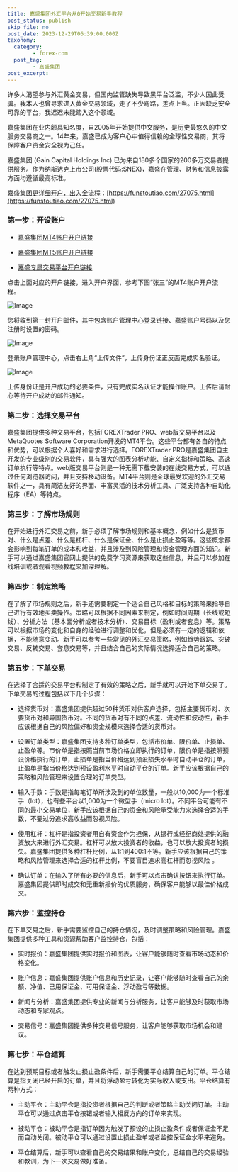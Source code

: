 ```yaml
---
title: 嘉盛集团外汇平台从0开始交易新手教程
post_status: publish
skip_file: no
post_date: 2023-12-29T06:39:00.000Z
taxonomy:
  category:
        - forex-com
  post_tag:
        - 嘉盛集团
post_excerpt: 
---
```

许多人渴望参与外汇黄金交易，但国内监管缺失导致黑平台泛滥，不少人因此受骗。我本人也曾寻求进入黄金交易领域，走了不少弯路，差点上当。正因缺乏安全可靠的平台，我迟迟未能踏入这个领域。

嘉盛集团在业内颇具知名度，自2005年开始提供中文服务，是历史最悠久的中文服务交易商之一。14年来，嘉盛已成为客户心中值得信赖的全球性交易商，其将保障客户资金安全视为己任。

嘉盛集团 (Gain Capital Holdings Inc) 已为来自180多个国家的200多万交易者提供服务。作为纳斯达克上市公司(股票代码:SNEX)，嘉盛在管理、财务和信息披露方面均遵循最高标准。

[嘉盛集团更详细开户，出入金流程](https://funstoutiao.com/27075.html)：[https://funstoutiao.com/27075.html](https://funstoutiao.com/27075.html)

### 第一步：开设账户

* [嘉盛集团MT4账户开户链接](https://s.ssgg.net/jsmt4)

* [嘉盛集团MT5账户开户链接](https://s.ssgg.net/jsmt5)

* [嘉盛专属交易平台开户链接](https://s.ssgg.net/js)

点击上面对应的开户链接，进入开户界面，参考下图“张三”的MT4账户开户流程。

![Image](https://prod-files-secure.s3.us-west-2.amazonaws.com/39ed1227-6d7d-4570-be36-9ccd4a2c4241/7a167aea-686b-400d-af59-4e18eb607a40/640.png?X-Amz-Algorithm=AWS4-HMAC-SHA256&X-Amz-Content-Sha256=UNSIGNED-PAYLOAD&X-Amz-Credential=ASIAZI2LB466RRDJCRW4%2F20250327%2Fus-west-2%2Fs3%2Faws4_request&X-Amz-Date=20250327T041308Z&X-Amz-Expires=3600&X-Amz-Security-Token=IQoJb3JpZ2luX2VjENT%2F%2F%2F%2F%2F%2F%2F%2F%2F%2FwEaCXVzLXdlc3QtMiJHMEUCIBj%2FEYMXm2gvonAdXK0YXwJgXcTesXi77QZYpd2YbJrIAiEA%2B0L1%2BRqL6rvnQ6lPaAXx8gM9zXzGVR8RrFKiDSQJhpsq%2FwMIPBAAGgw2Mzc0MjMxODM4MDUiDLfe6x%2BKk0OLwcqifCrcA%2FTyIpraetSgIKJcHTfFT%2FDnWOcjUQNJ1X0g9jAdwox1z%2F8NgChsClzpz1aCHPqo7LFL6wn1Y6rjore5zChBuntzcVh4FqBcgUTnZgXlBgBiAMOjJziM%2FPP7Dz1rIBmlBT9ruo4IOLHVqk3Jap6liSw%2Fpx%2B0QPFPGOH%2FIR2iS7YIvy82O51SPHlk1IlhSEY3m167J9so0hQCbyEQKtxvbqBbrXaRBzc8JVrqsGtTegeFFEy3747mTQLrSKypjpXXD1alPZs8uBma%2BijP4A7BSdF%2BxUHHkqSMa2IsZE1GLnjagSZCfDN6oxMyOVDsS%2F3XUmycDuqzCm7cXgKqo%2BKhGs%2BdvM%2BV5zKdiZeUCvKeoVd1Ag1iAr%2BlzdcITc5Rh8fI1RFTlTN2JM%2BbCUoTu6VhwK5Ipw210tJzfaLgzYUD2%2F20C2%2B1pjQ7t05xOdhd95mvoQFHsk30DhY4ATR459ncIxQKWGi6uUKxkocQGHffddkXJpgDBB1q0667fF8m4zOV0QOW1QcwC%2Bqw9UF4iJfLQrDyYd9ilvROJE%2Bq%2FHZJTa0bNUslPs2rummS7UD9Y8Im7pUpe2gubif5NmJhgFAaR2oO6i0OPY2GtcS6VVJUSmyo5zXIZL215SH3iI2RMOSHk78GOqUBnmn0sq4rSAlnTxYdROoZFqb3yOy36hAv4lA3KkpHCzQEVHHS7Lb8G0NZ78Q9dnge%2B6xaCkQSKqlGZVrDlacMr2pNJc7eF9hiGXHlN%2BqcXqIxv%2BOohNqFh76RROlzDE%2FTCb3e0HMcHBb9k81D2RraKqtiRCAXORL7mqykT77xePtHCLf44Z1L8haBzbbibuMm7sZb3kvdh5U7oXZAPT1zBIL2Yion&X-Amz-Signature=83f6fd1740602a41cf0da4461bd6df5802bfac88674c16118237611539022fe0&X-Amz-SignedHeaders=host&x-id=GetObject)

您将收到第一封开户邮件，其中包含账户管理中心登录链接、嘉盛账户号码以及您注册时设置的密码。

![Image](https://prod-files-secure.s3.us-west-2.amazonaws.com/39ed1227-6d7d-4570-be36-9ccd4a2c4241/eaa1c6b3-2877-4284-a0e1-530e222c27fb/image.png?X-Amz-Algorithm=AWS4-HMAC-SHA256&X-Amz-Content-Sha256=UNSIGNED-PAYLOAD&X-Amz-Credential=ASIAZI2LB466RRDJCRW4%2F20250327%2Fus-west-2%2Fs3%2Faws4_request&X-Amz-Date=20250327T041308Z&X-Amz-Expires=3600&X-Amz-Security-Token=IQoJb3JpZ2luX2VjENT%2F%2F%2F%2F%2F%2F%2F%2F%2F%2FwEaCXVzLXdlc3QtMiJHMEUCIBj%2FEYMXm2gvonAdXK0YXwJgXcTesXi77QZYpd2YbJrIAiEA%2B0L1%2BRqL6rvnQ6lPaAXx8gM9zXzGVR8RrFKiDSQJhpsq%2FwMIPBAAGgw2Mzc0MjMxODM4MDUiDLfe6x%2BKk0OLwcqifCrcA%2FTyIpraetSgIKJcHTfFT%2FDnWOcjUQNJ1X0g9jAdwox1z%2F8NgChsClzpz1aCHPqo7LFL6wn1Y6rjore5zChBuntzcVh4FqBcgUTnZgXlBgBiAMOjJziM%2FPP7Dz1rIBmlBT9ruo4IOLHVqk3Jap6liSw%2Fpx%2B0QPFPGOH%2FIR2iS7YIvy82O51SPHlk1IlhSEY3m167J9so0hQCbyEQKtxvbqBbrXaRBzc8JVrqsGtTegeFFEy3747mTQLrSKypjpXXD1alPZs8uBma%2BijP4A7BSdF%2BxUHHkqSMa2IsZE1GLnjagSZCfDN6oxMyOVDsS%2F3XUmycDuqzCm7cXgKqo%2BKhGs%2BdvM%2BV5zKdiZeUCvKeoVd1Ag1iAr%2BlzdcITc5Rh8fI1RFTlTN2JM%2BbCUoTu6VhwK5Ipw210tJzfaLgzYUD2%2F20C2%2B1pjQ7t05xOdhd95mvoQFHsk30DhY4ATR459ncIxQKWGi6uUKxkocQGHffddkXJpgDBB1q0667fF8m4zOV0QOW1QcwC%2Bqw9UF4iJfLQrDyYd9ilvROJE%2Bq%2FHZJTa0bNUslPs2rummS7UD9Y8Im7pUpe2gubif5NmJhgFAaR2oO6i0OPY2GtcS6VVJUSmyo5zXIZL215SH3iI2RMOSHk78GOqUBnmn0sq4rSAlnTxYdROoZFqb3yOy36hAv4lA3KkpHCzQEVHHS7Lb8G0NZ78Q9dnge%2B6xaCkQSKqlGZVrDlacMr2pNJc7eF9hiGXHlN%2BqcXqIxv%2BOohNqFh76RROlzDE%2FTCb3e0HMcHBb9k81D2RraKqtiRCAXORL7mqykT77xePtHCLf44Z1L8haBzbbibuMm7sZb3kvdh5U7oXZAPT1zBIL2Yion&X-Amz-Signature=67199d3a55a7de8b48991bea23486eb0d6f40db2c2b7a8e882d4d94db1aa9159&X-Amz-SignedHeaders=host&x-id=GetObject)

登录账户管理中心，点击右上角“上传文件”，上传身份证正反面完成实名验证。

![Image](https://prod-files-secure.s3.us-west-2.amazonaws.com/39ed1227-6d7d-4570-be36-9ccd4a2c4241/54090639-09fc-46b4-a135-e0289f707147/image.png?X-Amz-Algorithm=AWS4-HMAC-SHA256&X-Amz-Content-Sha256=UNSIGNED-PAYLOAD&X-Amz-Credential=ASIAZI2LB466RRDJCRW4%2F20250327%2Fus-west-2%2Fs3%2Faws4_request&X-Amz-Date=20250327T041308Z&X-Amz-Expires=3600&X-Amz-Security-Token=IQoJb3JpZ2luX2VjENT%2F%2F%2F%2F%2F%2F%2F%2F%2F%2FwEaCXVzLXdlc3QtMiJHMEUCIBj%2FEYMXm2gvonAdXK0YXwJgXcTesXi77QZYpd2YbJrIAiEA%2B0L1%2BRqL6rvnQ6lPaAXx8gM9zXzGVR8RrFKiDSQJhpsq%2FwMIPBAAGgw2Mzc0MjMxODM4MDUiDLfe6x%2BKk0OLwcqifCrcA%2FTyIpraetSgIKJcHTfFT%2FDnWOcjUQNJ1X0g9jAdwox1z%2F8NgChsClzpz1aCHPqo7LFL6wn1Y6rjore5zChBuntzcVh4FqBcgUTnZgXlBgBiAMOjJziM%2FPP7Dz1rIBmlBT9ruo4IOLHVqk3Jap6liSw%2Fpx%2B0QPFPGOH%2FIR2iS7YIvy82O51SPHlk1IlhSEY3m167J9so0hQCbyEQKtxvbqBbrXaRBzc8JVrqsGtTegeFFEy3747mTQLrSKypjpXXD1alPZs8uBma%2BijP4A7BSdF%2BxUHHkqSMa2IsZE1GLnjagSZCfDN6oxMyOVDsS%2F3XUmycDuqzCm7cXgKqo%2BKhGs%2BdvM%2BV5zKdiZeUCvKeoVd1Ag1iAr%2BlzdcITc5Rh8fI1RFTlTN2JM%2BbCUoTu6VhwK5Ipw210tJzfaLgzYUD2%2F20C2%2B1pjQ7t05xOdhd95mvoQFHsk30DhY4ATR459ncIxQKWGi6uUKxkocQGHffddkXJpgDBB1q0667fF8m4zOV0QOW1QcwC%2Bqw9UF4iJfLQrDyYd9ilvROJE%2Bq%2FHZJTa0bNUslPs2rummS7UD9Y8Im7pUpe2gubif5NmJhgFAaR2oO6i0OPY2GtcS6VVJUSmyo5zXIZL215SH3iI2RMOSHk78GOqUBnmn0sq4rSAlnTxYdROoZFqb3yOy36hAv4lA3KkpHCzQEVHHS7Lb8G0NZ78Q9dnge%2B6xaCkQSKqlGZVrDlacMr2pNJc7eF9hiGXHlN%2BqcXqIxv%2BOohNqFh76RROlzDE%2FTCb3e0HMcHBb9k81D2RraKqtiRCAXORL7mqykT77xePtHCLf44Z1L8haBzbbibuMm7sZb3kvdh5U7oXZAPT1zBIL2Yion&X-Amz-Signature=8e4ea4317763a0847c1b065266b5ee6ae227b076e010df87780d7394f3f2b46d&X-Amz-SignedHeaders=host&x-id=GetObject)

上传身份证是开户成功的必要条件，只有完成实名认证才能操作账户。上传后请耐心等待开户成功的邮件通知。

### 第二步：选择交易平台

嘉盛集团提供多种交易平台，包括FOREXTrader PRO、web版交易平台以及MetaQuotes Software Corporation开发的MT4平台。这些平台都有各自的特点和优势，可以根据个人喜好和需求进行选择。FOREXTrader PRO是嘉盛集团自主开发的专业级别的交易软件，具有强大的图表分析功能、自定义指标和策略、高速订单执行等特点。web版交易平台则是一种无需下载安装的在线交易方式，可以通过任何浏览器访问，并且支持移动设备。MT4平台则是全球最受欢迎的外汇交易软件之一，具有简洁友好的界面、丰富灵活的技术分析工具、广泛支持各种自动化程序（EA）等特点。

### 第三步：了解市场规则

在开始进行外汇交易之前，新手必须了解市场规则和基本概念，例如什么是货币对、什么是点差、什么是杠杆、什么是保证金、什么是止损止盈等等。这些概念都会影响到每笔订单的成本和收益，并且涉及到风险管理和资金管理方面的知识。新手可以通过嘉盛集团官网上提供的免费学习资源来获取这些信息，并且可以参加在线培训或者观看视频教程来加深理解。

### 第四步：制定策略

在了解了市场规则之后，新手还需要制定一个适合自己风格和目标的策略来指导自己进行有效地买卖操作。策略可以根据不同因素来制定，例如时间周期（长线或短线）、分析方法（基本面分析或者技术分析）、交易目标（盈利或者套息）等。策略可以根据市场的变化和自身的经验进行调整和优化，但是必须有一定的逻辑和依据，不能随意变动。新手可以参考一些常见的外汇交易策略，例如趋势跟踪、突破交易、反转交易、套息交易等，并且结合自己的实际情况选择适合自己的策略。

### 第五步：下单交易

在选择了合适的交易平台和制定了有效的策略之后，新手就可以开始下单交易了。下单交易的过程包括以下几个步骤：

* 选择货币对：嘉盛集团提供超过50种货币对供客户选择，包括主要货币对、次要货币对和异国货币对。不同的货币对有不同的点差、流动性和波动性，新手应该根据自己的风险偏好和资金规模来选择合适的货币对。

* 设置订单类型：嘉盛集团支持多种订单类型，包括市价单、限价单、止损单、止盈单等。市价单是指按照当前市场价格立即执行的订单，限价单是指按照预设价格执行的订单，止损单是指当价格达到预设损失水平时自动平仓的订单，止盈单是指当价格达到预设盈利水平时自动平仓的订单。新手应该根据自己的策略和风险管理来设置合理的订单类型。

* 输入手数：手数是指每笔订单所涉及到的单位数量，一般以10,000为一个标准手（lot），也有些平台以1,000为一个微型手（micro lot）。不同平台可能有不同的最小交易单位，新手应该根据自己的资金和风险承受能力来选择合适的手数，不要过分追求高收益而忽视风险。

* 使用杠杆：杠杆是指投资者用自有资金作为担保，从银行或经纪商处提供的融资放大来进行外汇交易。杠杆可以放大投资者的收益，也可以放大投资者的损失。嘉盛集团提供多种杠杆比例，从1:1到400:1不等。新手应该根据自己的策略和风险管理来选择合适的杠杆比例，不要盲目追求高杠杆而忽视风险 。

* 确认订单：在输入了所有必要的信息后，新手可以点击确认按钮来执行订单。嘉盛集团提供即时成交和无重新报价的优质服务，确保客户能够以最佳价格成交。

### 第六步：监控持仓

在下单交易之后，新手需要监控自己的持仓情况，及时调整策略和风险管理。嘉盛集团提供多种工具和资源帮助客户监控持仓，包括：

* 实时报价：嘉盛集团提供实时报价和图表，让客户能够随时查看市场动态和价格变化。

* 账户信息：嘉盛集团提供账户信息和历史记录，让客户能够随时查看自己的余额、净值、已用保证金、可用保证金、浮动盈亏等数据。

* 新闻与分析：嘉盛集团提供专业的新闻与分析服务，让客户能够及时获取市场动态和专家观点。

* 交易信号：嘉盛集团提供多种交易信号服务，让客户能够获取市场机会和建议。

### 第七步：平仓结算

在达到预期目标或者触发止损止盈条件后，新手需要平仓结算自己的订单。平仓结算是指关闭已经开启的订单，并且将浮动盈亏转化为实际收入或支出。平仓结算有两种方式：

* 主动平仓：主动平仓是指投资者根据自己的判断或者策略主动关闭订单。主动平仓可以通过点击平仓按钮或者输入相反方向的订单来实现。

* 被动平仓：被动平仓是指订单因为触发了预设的止损止盈条件或者保证金不足而自动关闭。被动平仓可以通过设置止损止盈单或者监控保证金水平来避免。

* 平仓结算后，新手可以查看自己的交易结果和账户变化，总结自己的交易经验和教训，为下一次交易做好准备。
